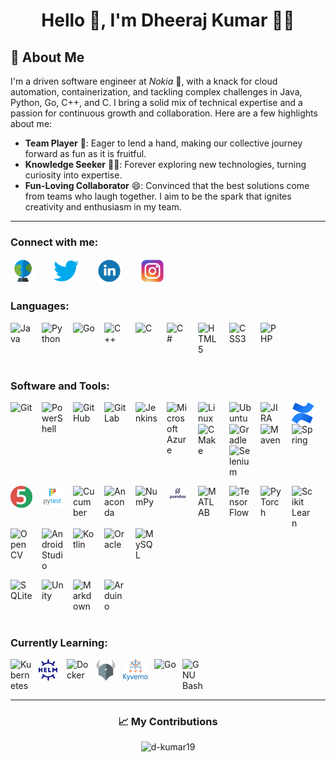 <h1 align="center">Hello 👋, I'm Dheeraj Kumar 🧑🏻 </h1>

## 🌱 About Me

I'm a driven software engineer at *Nokia* 🚀, with a knack for cloud automation, containerization, and tackling complex challenges in Java, Python, Go, C++, and C. I bring a solid mix of technical expertise and a passion for continuous growth and collaboration. Here are a few highlights about me:

- **Team Player** 🤼: Eager to lend a hand, making our collective journey forward as fun as it is fruitful.
- **Knowledge Seeker** 🕵️‍♂️: Forever exploring new technologies, turning curiosity into expertise.
- **Fun-Loving Collaborator** 😄: Convinced that the best solutions come from teams who laugh together. I aim to be the spark that ignites creativity and enthusiasm in my team.


---


<!-- <br />
<p align="left">
  <a href="https://github.com/ryo-ma/github-profile-trophy">
    <img src="https://github-profile-trophy.vercel.app/?username=d-kumar19" alt="d-kumar19" title="GitHub Trophy - Dheeraj Kumar" />
  </a>
</p> -->


### Connect with me:

[<img width="40px" alt="Portfolio" title="Portfolio - Dheeraj Kumar" src="./img/globe.svg" style="padding-right:25px;"/>](./img/website_error.png)
[<img width="40px" alt="Twitter" title="Twitter - Dheeraj Kumar" src="./img/twitter.svg" style="padding-right:25px;"/>](https://twitter.com/dheerajk1901)
[<img width="40px" alt="LinkedIn" title="LinkedIn - Dheeraj Kumar" src="./img/linkedin.svg" style="padding-right:25px;"/>](https://www.linkedin.com/in/dheeraj-kumar-a1b73b1bb/)
[<img width="40px" alt="Instagram" title="Instagram - Dheeraj Kumar" src="./img/instagram.svg" style="padding-right:25px;"/>](https://www.instagram.com/dk_vir19/)


### Languages:

<!-- Backend Languages -->
[<img align="left" alt="Java" title="Java" width="35px" src="https://skillicons.dev/icons?i=java" style="padding-right:15px;" />](#)
[<img align="left" alt="Python" title="Python" width="35px" src="https://skillicons.dev/icons?i=python" style="padding-right:15px;" />](#)
[<img align="left" alt="Go" title="Go" width="35px" src="https://skillicons.dev/icons?i=go" style="padding-right:15px;" />](#)
[<img align="left" alt="C++" title="C++" width="35px" src="https://skillicons.dev/icons?i=cpp" style="padding-right:15px;" />](#)
[<img align="left" alt="C" title="C" width="35px" src="https://skillicons.dev/icons?i=c" style="padding-right:15px;" />](#)
[<img align="left" alt="C#" title="C#" width="35px" src="https://skillicons.dev/icons?i=cs" style="padding-right:15px;" />](#)

<!-- Frontend Languages -->
[<img align="left" alt="HTML5" title="HTML5" width="35px" src="https://skillicons.dev/icons?i=html" style="padding-right:15px;" />](#)
[<img align="left" alt="CSS3" title="CSS3" width="35px" src="https://skillicons.dev/icons?i=css" style="padding-right:15px;" />](#)
[<img align="left" alt="PHP" title="PHP" width="35px" src="https://skillicons.dev/icons?i=php" style="padding-right:15px;" />](#)
<br clear="left"/>
<br />


### Software and Tools:

<!-- Cloud-related tools -->
[<img align="left" alt="Git" title="Git" width="35px" src="https://skillicons.dev/icons?i=git" style="padding-right:15px;" />](#)
[<img align="left" alt="PowerShell" title="PowerShell" width="35px" src="https://skillicons.dev/icons?i=powershell" style="padding-right:15px;" />](#)
[<img align="left" alt="GitHub" title="GitHub" width="35px" src="https://skillicons.dev/icons?i=github" style="padding-right:15px;" />](#)
[<img align="left" alt="GitLab" title="GitLab" width="35px" src="https://skillicons.dev/icons?i=gitlab" style="padding-right:15px;" />](#)
[<img align="left" alt="Jenkins" title="Jenkins" width="35px" src="https://skillicons.dev/icons?i=jenkins" style="padding-right:15px;" />](#)
[<img align="left" alt="Microsoft Azure" title="Microsoft Azure" width="35px" src="https://skillicons.dev/icons?i=azure" style="padding-right:15px;" />](#)
[<img align="left" alt="Linux" title="Linux" width="35px" src="https://skillicons.dev/icons?i=linux" style="padding-right:15px;" />](#)
[<img align="left" alt="Ubuntu" title="Ubuntu" width="35px" src="https://skillicons.dev/icons?i=ubuntu" style="padding-right:15px;" />](#)
[<img align="left" alt="JIRA" title="JIRA" width="35px" src="https://www.vectorlogo.zone/logos/atlassian_jira/atlassian_jira-icon.svg" style="padding-right:15px;" />](#)
[<img align="left" alt="Confluence" title="Confluence" width="35px" src="https://github.com/devicons/devicon/blob/v2.15.1/icons/confluence/confluence-original.svg" style="padding-right:15px;" />](#)
[<img align="left" alt="CMake" title="CMake" width="35px" src="https://skillicons.dev/icons?i=cmake" style="padding-right:15px;" />](#)
[<img align="left" alt="Gradle" title="Gradle" width="35px" src="https://skillicons.dev/icons?i=gradle" style="padding-right:15px;" />](#)
[<img align="left" alt="Maven" title="Maven" width="35px" src="https://skillicons.dev/icons?i=maven" style="padding-right:15px;" />](#)
[<img align="left" alt="Spring" title="Spring" width="35px" src="https://skillicons.dev/icons?i=spring" style="padding-right:15px;" />](#)

<!-- Testing tools -->
[<img align="left" alt="Selenium" title="Selenium" width="35px" src="https://skillicons.dev/icons?i=selenium" style="padding-right:15px;" />](#)
<br clear="left"/> <!-- Adds spaces after new line -->

[<img align="left" alt="JUnit" title="JUnit" width="35px" src="./img/junit.png" style="padding-right:15px;" />](#)
[<img align="left" alt="PyTest" title="PyTest" width="35px" src="./img/pytest.svg" style="padding-right:15px;" />](#)
[<img align="left" alt="Cucumber" title="Cucumber" width="35px" src="https://www.vectorlogo.zone/logos/cucumberio/cucumberio-icon.svg" style="padding-right:15px;" />](#)

<!-- Mathematical and Python libraries -->
[<img align="left" alt="Anaconda" title="Anaconda" width="35px" src="https://skillicons.dev/icons?i=anaconda" style="padding-right:15px;" />](#)
[<img align="left" alt="NumPy" title="NumPy" width="35px" src="https://www.vectorlogo.zone/logos/numpy/numpy-icon.svg" style="padding-right:15px;" />](#)
[<img align="left" alt="Pandas" title="Pandas" width="35px" src="./img/pandas.png" style="padding-right:15px;" />](#)
[<img align="left" alt="MATLAB" title="MATLAB" width="35px" src="https://skillicons.dev/icons?i=matlab" style="padding-right:15px;" />](#)
[<img align="left" alt="TensorFlow" title="TensorFlow" width="35px" src="https://skillicons.dev/icons?i=tensorflow" style="padding-right:15px;" />](#)
[<img align="left" alt="PyTorch" title="PyTorch" width="35px" src="https://skillicons.dev/icons?i=pytorch" style="padding-right:15px;" />](#)
[<img align="left" alt="Scikit Learn" title="Scikit Learn" width="35px" src="https://upload.wikimedia.org/wikipedia/commons/0/05/Scikit_learn_logo_small.svg" style="padding-right:15px;" />](#)
[<img align="left" alt="OpenCV" title="OpenCV" width="35px" src="https://www.vectorlogo.zone/logos/opencv/opencv-icon.svg" style="padding-right:15px;" />](#)

<!-- Mobile Application Development tools -->
[<img align="left" alt="Android Studio" title="Android Studio" width="35px" src="https://skillicons.dev/icons?i=androidstudio" style="padding-right:15px;" />](#)
[<img align="left" alt="Kotlin" title="Kotlin" width="35px" src="https://skillicons.dev/icons?i=kotlin" style="padding-right:15px;" />](#)

<!-- Database tools -->
[<img align="left" alt="Oracle" title="Oracle" width="35px" src="https://www.vectorlogo.zone/logos/oracle/oracle-icon.svg" style="padding-right:15px;" />](#)
[<img align="left" alt="MySQL" title="MySQL" width="35px" src="https://skillicons.dev/icons?i=mysql" style="padding-right:15px;" />](#)
<br clear="left"/> <!-- Adds spaces after new line -->

[<img align="left" alt="SQLite" title="SQLite" width="35px" src="https://skillicons.dev/icons?i=sqlite" style="padding-right:15px;" />](#)

<!-- Remaining tools -->
[<img align="left" alt="Unity" title="Unity" width="35px" src="https://skillicons.dev/icons?i=unity" style="padding-right:15px;" />](#)
[<img align="left" alt="Markdown" title="Markdown" width="35px" src="https://skillicons.dev/icons?i=markdown" style="padding-right:15px;" />](#)
[<img align="left" alt="Arduino" title="Arduino" width="35px" src="https://skillicons.dev/icons?i=arduino" style="padding-right:15px;" />](#)
<br clear="left"/>
<br />


### Currently Learning:

<!-- Cloud related tools and Languages -->
[<img align="left" alt="Kubernetes" title="Kubernetes" width="35px" src="https://skillicons.dev/icons?i=kubernetes" style="padding-right:10px;" />](#)
[<img align="left" alt="Helm" title="Helm" width="30px" height="35px" src="./img/helm.png" style="padding-right:15px;" />](#)
[<img align="left" alt="Docker" title="Docker" width="35px" src="https://skillicons.dev/icons?i=docker" style="padding-right:10px;" />](#)
[<img align="left" alt="Open Policy Agent (OPA)" title="Open Policy Agent (OPA)" width="35px" src="./img/opa.png" style="padding-right:10px;" />](#)
[<img align="left" alt="Kyverno" title="Kyverno" width="40px" height="35px" src="./img/kyverno.png" style="padding-right:10px;" />](#)
[<img align="left" alt="Go" title="Go" width="35px" src="https://skillicons.dev/icons?i=go" style="padding-right:10px;" />](#)
[<img align="left" alt="GNU Bash" title="GNU Bash" width="35px" src="https://skillicons.dev/icons?i=bash" style="padding-right:10px;" />](#)
<br clear="left"/>


---


<!-- <h3 align="center">📊 My GitHub Stats</h3>
<p align="center">
  <img src="https://github-readme-stats.vercel.app/api/top-langs?username=d-kumar19&show_icons=true&locale=en&layout=compact" alt="d-kumar19" title="GitHub Stats - Dheeraj Kumar"/>
</p>


<p align="center">
  <img src="https://github-readme-stats.vercel.app/api?username=d-kumar19&show_icons=true&locale=en" alt="d-kumar19" title="GitHub Stats - Dheeraj Kumar"/>
</p> -->


<h3 align="center">📈 My Contributions</h3>
<p align="center">
  <img src="https://github-readme-streak-stats.herokuapp.com/?user=d-kumar19&" alt="d-kumar19" title="GitHub Contributions - Dheeraj Kumar"/>
</p>
